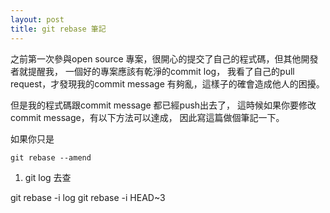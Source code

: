 ```yaml
---
layout: post
title: git rebase 筆記
---
```


之前第一次參與open source 專案，很開心的提交了自己的程式碼，但其他開發者就提醒我，
一個好的專案應該有乾淨的commit log，
我看了自己的pull request，才發現我的commit message 有夠亂，這樣子的確會造成他人的困擾。

但是我的程式碼跟commit message 都已經push出去了，
這時候如果你要修改commit message，有以下方法可以達成，
因此寫這篇做個筆記一下。

如果你只是

```git
git rebase --amend
```

1. git log 去查



git rebase -i log
git rebase -i HEAD~3
